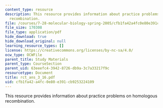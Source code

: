 ```yaml
---
content_type: resource
description: This resource provides information about practice problems on homologous
  recombination.
file: /courses/7-28-molecular-biology-spring-2005/cfb1fa42a4fc0e80e391cb9253224109_rct_ans_3_16.pdf
file_size: 170308
file_type: application/pdf
hide_download: true
hide_download_original: null
learning_resource_types: []
license: https://creativecommons.org/licenses/by-nc-sa/4.0/
ocw_type: OCWFile
parent_title: Study Materials
parent_type: CourseSection
parent_uid: 63eeefc4-3942-8726-db9a-3c7a33217f9c
resourcetype: Document
title: rct_ans_3_16.pdf
uid: cfb1fa42-a4fc-0e80-e391-cb9253224109
---
```

This resource provides information about practice problems on homologous recombination.